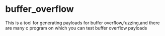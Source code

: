 # buffer_overflow
This is a tool for generating payloads for buffer overflow,fuzzing,and there are many c program on which you can test buffer overflow payloads 
